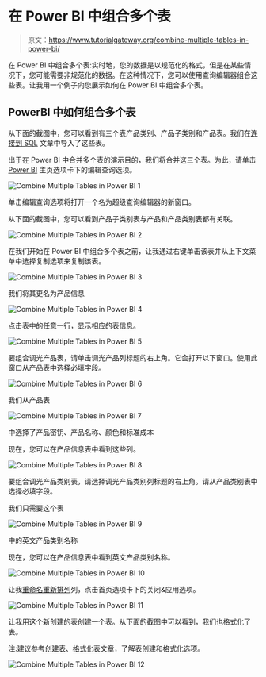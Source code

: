 # 在 Power BI 中组合多个表

> 原文：<https://www.tutorialgateway.org/combine-multiple-tables-in-power-bi/>

在 Power BI 中组合多个表:实时地，您的数据是以规范化的格式，但是在某些情况下，您可能需要非规范化的数据。在这种情况下，您可以使用查询编辑器组合这些表。让我用一个例子向您展示如何在 Power BI 中组合多个表。

## PowerBI 中如何组合多个表

从下面的截图中，您可以看到有三个表产品类别、产品子类别和产品表。我们在[连接到 SQL](https://www.tutorialgateway.org/connect-power-bi-to-sql-server/) 文章中导入了这些表。

出于在 Power BI 中合并多个表的演示目的，我们将合并这三个表。为此，请单击 [Power BI](https://www.tutorialgateway.org/power-bi-tutorial/) 主页选项卡下的编辑查询选项。

![Combine Multiple Tables in Power BI 1](img/3e493e0e1794bc69d9b6d6285a420a16.png)

单击编辑查询选项将打开一个名为超级查询编辑器的新窗口。

从下面的截图中，您可以看到产品子类别表与产品和产品类别表都有关联。

![Combine Multiple Tables in Power BI 2](img/d04ecea605c85fbd8820a85931142bfb.png)

在我们开始在 Power BI 中组合多个表之前，让我通过右键单击该表并从上下文菜单中选择复制选项来复制该表。

![Combine Multiple Tables in Power BI 3](img/c00237266368ad583b73917cbfb8ae8b.png)

我们将其更名为产品信息

![Combine Multiple Tables in Power BI 4](img/f34dbe3106fd40a06facd1ceb36b623b.png)

点击表中的任意一行，显示相应的表信息。

![Combine Multiple Tables in Power BI 5](img/b1da6cc498c68d57e4ff2d2e4554a03b.png)

要组合调光产品表，请单击调光产品列标题的右上角。它会打开以下窗口。使用此窗口从产品表中选择必填字段。

![Combine Multiple Tables in Power BI 6](img/1327cef3e3bdeb4ce59b285698180ce9.png)

我们从产品表

![Combine Multiple Tables in Power BI 7](img/7f493cd3744c9d892a03cb39897084c3.png)

中选择了产品密钥、产品名称、颜色和标准成本

现在，您可以在产品信息表中看到这些列。

![Combine Multiple Tables in Power BI 8](img/dab0223702ddabfaa14a0271bed5683a.png)

要组合调光产品类别表，请选择调光产品类别列标题的右上角。请从产品类别表中选择必填字段。

我们只需要这个表

![Combine Multiple Tables in Power BI 9](img/6d8acff1f85c8abeb1a7769272b801d9.png)

中的英文产品类别名称

现在，您可以在产品信息表中看到英文产品类别名称。

![Combine Multiple Tables in Power BI 10](img/4e6779581a9cef68f2be15b044d405df.png)

让我[重命名](https://www.tutorialgateway.org/how-to-rename-column-names-in-power-bi/)[重新排列](https://www.tutorialgateway.org/remove-or-reorder-columns-in-power-bi/)列，点击首页选项卡下的关闭&应用选项。

![Combine Multiple Tables in Power BI 11](img/791671e3d006fc7cda3fff4cea5dbc52.png)

让我用这个新创建的表创建一个表。从下面的截图中可以看到，我们也格式化了表。

注:建议参考[创建表](https://www.tutorialgateway.org/create-a-table-in-power-bi/)、[格式化表](https://www.tutorialgateway.org/format-power-bi-table/)文章，了解表创建和格式化选项。

![Combine Multiple Tables in Power BI 12](img/927e1eb01f5f75a329e3798db975cc6f.png)